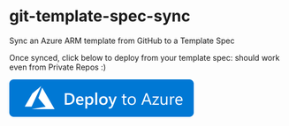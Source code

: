 # git-template-spec-sync
Sync an Azure ARM template from GitHub to a Template Spec

Once synced, click below to deploy from your template spec: should work even from Private Repos :)

[![Deploy To Azure](https://raw.githubusercontent.com/Azure/azure-quickstart-templates/master/1-CONTRIBUTION-GUIDE/images/deploytoazure.svg?sanitize=true)](https://portal.azure.com/#create/Microsoft.Template/templateSpecVersionId/%2fsubscriptions%2f<<subscription_id>>%2fresourceGroups%2f<<resource_group_name>>%2fproviders%2fMicrosoft.Resources%2ftemplateSpecs%2f<<template_spec_name>>%2fversions%2f<<version>>)